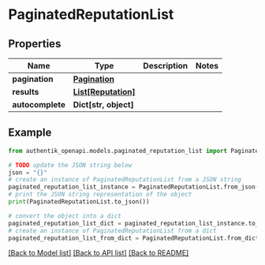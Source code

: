 # PaginatedReputationList


## Properties

Name | Type | Description | Notes
------------ | ------------- | ------------- | -------------
**pagination** | [**Pagination**](Pagination.md) |  | 
**results** | [**List[Reputation]**](Reputation.md) |  | 
**autocomplete** | **Dict[str, object]** |  | 

## Example

```python
from authentik_openapi.models.paginated_reputation_list import PaginatedReputationList

# TODO update the JSON string below
json = "{}"
# create an instance of PaginatedReputationList from a JSON string
paginated_reputation_list_instance = PaginatedReputationList.from_json(json)
# print the JSON string representation of the object
print(PaginatedReputationList.to_json())

# convert the object into a dict
paginated_reputation_list_dict = paginated_reputation_list_instance.to_dict()
# create an instance of PaginatedReputationList from a dict
paginated_reputation_list_from_dict = PaginatedReputationList.from_dict(paginated_reputation_list_dict)
```
[[Back to Model list]](../README.md#documentation-for-models) [[Back to API list]](../README.md#documentation-for-api-endpoints) [[Back to README]](../README.md)


